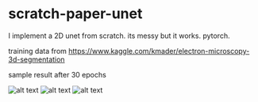 # scratch-paper-unet
I implement a 2D unet from scratch. its messy but it works. pytorch.

training data from https://www.kaggle.com/kmader/electron-microscopy-3d-segmentation

sample result after 30 epochs

![alt text](https://github.com/wlemmon/scratch-paper-unet/tree/master/output/train_0.png)
![alt text](https://github.com/wlemmon/scratch-paper-unet/tree/master/output/out-i-0-t-0-softmax.png)
![alt text](https://github.com/wlemmon/scratch-paper-unet/tree/master/output/out-i-0-t-0-softmaxargmax.png)
